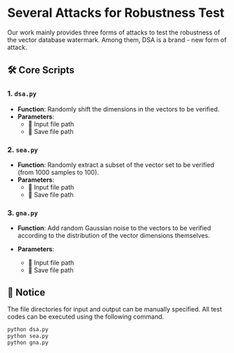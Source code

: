 # Several Attacks for Robustness Test

Our work mainly provides three forms of attacks to test the robustness of the vector database watermark. Among them, DSA is a brand - new form of attack.

## 🛠 Core Scripts

### 1. `dsa.py`
- **Function**: Randomly shift the dimensions in the vectors to be verified.
- **Parameters**:
  - 🔄 Input file path
  - 🔄 Save file path

### 2. `sea.py`
- **Function**: Randomly extract a subset of the vector set to be verified (from 1000 samples to 100).
- **Parameters**:
  - 🔄 Input file path
  - 🔄 Save file path

### 3. `gna.py`
- **Function**: Add random Gaussian noise to the vectors to be verified according to the distribution of the vector dimensions themselves.

- **Parameters**:
  - 🔄 Input file path
  - 🔄 Save file path

## 🔌 Notice

The file directories for input and output can be manually specified. All test codes can be executed using the following command.

```bash
python dsa.py
python sea.py
python gna.py
```


<!--## ⚠️ Important Notice

Due to equipment failure, the following scripts are currently temporarily unavailable and will be added to the repository soon:

- sample.py (to be added shortly)
- judge.py (to be added shortly)
-->
